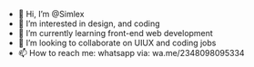 - 👋 Hi, I’m @Simlex
- 👀 I’m interested in design, and coding
- 🌱 I’m currently learning front-end web development 
- 💞️ I’m looking to collaborate on UIUX and coding jobs
- 📫 How to reach me: whatsapp via: wa.me/2348098095334

<!---
Simlex/Simlex is a ✨ special ✨ repository because its `README.md` (this file) appears on your GitHub profile.
You can click the Preview link to take a look at your changes.
--->

